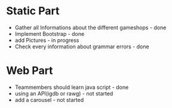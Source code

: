 # Static Part
* Gather all Informations about the different gameshops - done
* Implement Bootstrap - done
* add Pictures - in progress
* Check every information about grammar errors - done

# Web Part
* Teammembers should learn java script - done
* using an API(igdb or rawg) - not started
* add a carousel - not started
